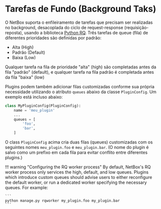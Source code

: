 # Tarefas de Fundo (Background Taks)

O NetBox suporta o enfileiramento de tarefas que precisam ser realizadas no background, desacoplada do ciclo de request-response (requisição-reposta), usando a biblioteca [Python RQ](https://python-rq.org/). Três tarefas de queue (fila) de diferentes prioridades são definidas por padrão:

* Alta (High)
* Padrão (Default)
* Baixa (Low)

Qualquer tarefa na fila de prioridade "alta" (high) são completadas antes da fila "padrão" (default), e qualquer tarefa na fila padrão é completada antes da fila "baixa" (low)

Plugins podem também adicionar filas customizadas conforme sua própria necessidade utilizando o atributo `queues` abaixo da classe `PluginConfig`. Um exemplo está incluso abaixo:

```python
class MyPluginConfig(PluginConfig):
    name = 'meu_plugin'
    ...
    queues = [
        'foo',
        'bar',
    ]
```

O class `PluginConfig` acima cria duas filas (queues) customizadas com os seguintes nomes `meu_plugin.foo` e `meu_plugin.bar`. (O nome do plugin é salvo como um prefixo em cada fila para evitar conflito entre diferentes plugins.)


!!! warning "Configuring the RQ worker process"
    By default, NetBox's RQ worker process only services the high, default, and low queues. Plugins which introduce custom queues should advise users to either reconfigure the default worker, or run a dedicated worker specifying the necessary queues. For example:
    
    ```
    python manage.py rqworker my_plugin.foo my_plugin.bar
    ```

